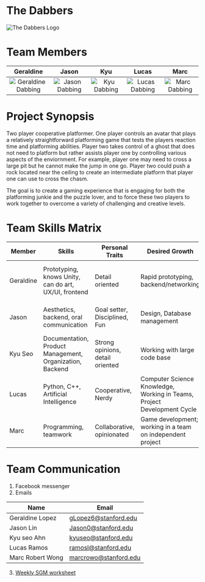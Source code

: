 # The Dabbers

![The Dabbers Logo](https://github.com/StanfordCS194/Team-19/blob/master/team_images/TheDabbers.PNG "Pure Swag")

# Team Members

| Geraldine | Jason | Kyu | Lucas | Marc |
| :-------: |:-------:| :-------: | :-------: | :-------: |
| ![Geraldine Dabbing](https://github.com/StanfordCS194/Team-19/blob/master/team_images/geraldine.jpeg "Geraldine Lopez") | ![Jason Dabbing](https://github.com/StanfordCS194/Team-19/blob/master/team_images/jason.jpeg "Jason Lin") | ![Kyu Dabbing](https://github.com/StanfordCS194/Team-19/blob/master/team_images/kyu.jpeg "Kyu Seo Ahn") | ![Lucas Dabbing](https://github.com/StanfordCS194/Team-19/blob/master/team_images/lucas.jpeg "Lucas Ramos") | ![Marc Dabbing](https://github.com/StanfordCS194/Team-19/blob/master/team_images/marc.jpeg "Marc Robert Wong") |

 
# Project Synopsis
Two player cooperative platformer. One player controls an avatar that plays a relatively straightforward platforming game that tests the players reaction time and platforming abilities. Player two takes control of a ghost that does not need to platform but rather assists player one by controlling various aspects of the enviornment. For example, player one may need to cross a large pit but he cannot make the jump in one go. Player two could push a rock located near the ceiling to create an intermediate platform that player one can use to cross the chasm.

The goal is to create a gaming experience that is engaging for both the platforming junkie and the puzzle lover, and to force these two players to work together to overcome a variety of challenging and creative levels.

# Team Skills Matrix
Member | Skills | Personal Traits | Desired Growth | Weaknesses
--- | --- | --- | --- | ---
Geraldine | Prototyping, knows Unity, can do art, UX/UI, frontend | Detail oriented | Rapid prototyping, backend/networking | Works better during daytime (Not awake after midnight)
Jason | Aesthetics, backend, oral communication | Goal setter, Disciplined, Fun | Design, Database management | Design, Graphics, Frontend development
Kyu Seo | Documentation, Product Management, Organization, Backend | Strong opinions, detail oriented | Working with large code base | Frontend
Lucas | Python, C++, Artificial Intelligence | Cooperative, Nerdy | Computer Science Knowledge, Working in Teams, Project Development Cycle | Procrastinator, Ticklish
Marc | Programming, teamwork | Collaborative, opinionated | Game development; working in a team on independent project | Sometimes lacking focus / discipline

# Team Communication
1. Facebook messenger
2. Emails

Name | Email
--- | ---
Geraldine Lopez | gLopez6@stanford.edu
Jason Lin | Jason0@stanford.edu
Kyu seo Ahn | kyuseo@stanford.edu
Lucas Ramos | ramosl@stanford.edu
Marc Robert Wong | marcrowo@stanford.edu

3. [Weekly SGM worksheet](https://docs.google.com/forms/d/1XEEr1nE7eb5THXTRltcNZAVRRY7J3NAFm7n1vUp7O1E/edit?usp=sharing)
